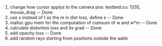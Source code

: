 1. change how cursor applys to the camera pos: testbed.cu: 1335, mouse_drag -- Done
2. use s instead of t as the m in dist loss, define s -- Done
3. malloc gpu mem for the computation of cumsum of w and w*m -- Done
4. calculate distortion loss and its grad -- Done
5. add opacity loss -- Done
6. add random rays starting from positions outside the aabb
